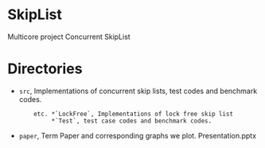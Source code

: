 # SkipList
Multicore project Concurrent SkipList

# Directories
* `src`, Implementations of concurrent skip lists, test codes and benchmark codes.

          etc. *`LockFree`, Implementations of lock free skip list
               *`Test`, test case codes and benchmark codes.
* `paper`, Term Paper and corresponding graphs we plot.
Presentation.pptx
